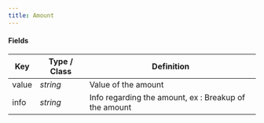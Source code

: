 ```yaml
---
title: Amount
---
```


#### Fields

| Key | Type / Class | Definition |
| --- | ----------------- | ---------- |
| value | *string* | Value of the amount |
| info | *string* | Info regarding the amount, ex : Breakup of the amount |
